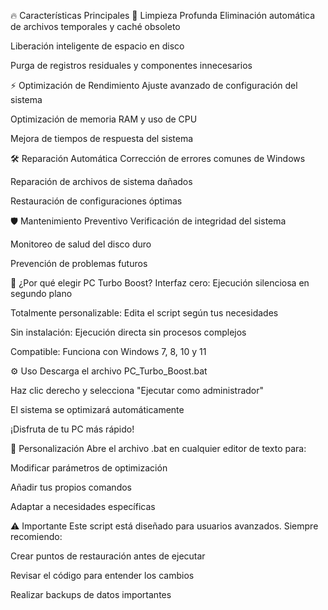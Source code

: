 🔥 Características Principales
🧹 Limpieza Profunda
Eliminación automática de archivos temporales y caché obsoleto

Liberación inteligente de espacio en disco

Purga de registros residuales y componentes innecesarios

⚡ Optimización de Rendimiento
Ajuste avanzado de configuración del sistema

Optimización de memoria RAM y uso de CPU

Mejora de tiempos de respuesta del sistema

🛠️ Reparación Automática
Corrección de errores comunes de Windows

Reparación de archivos de sistema dañados

Restauración de configuraciones óptimas

🛡️ Mantenimiento Preventivo
Verificación de integridad del sistema

Monitoreo de salud del disco duro

Prevención de problemas futuros

🎯 ¿Por qué elegir PC Turbo Boost?
Interfaz cero: Ejecución silenciosa en segundo plano

Totalmente personalizable: Edita el script según tus necesidades

Sin instalación: Ejecución directa sin procesos complejos

Compatible: Funciona con Windows 7, 8, 10 y 11

⚙️ Uso
Descarga el archivo PC_Turbo_Boost.bat

Haz clic derecho y selecciona "Ejecutar como administrador"

El sistema se optimizará automáticamente

¡Disfruta de tu PC más rápido!

📝 Personalización
Abre el archivo .bat en cualquier editor de texto para:

Modificar parámetros de optimización

Añadir tus propios comandos

Adaptar a necesidades específicas

⚠️ Importante
Este script está diseñado para usuarios avanzados. Siempre recomiendo:

Crear puntos de restauración antes de ejecutar

Revisar el código para entender los cambios

Realizar backups de datos importantes
